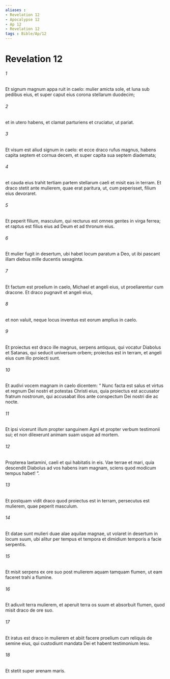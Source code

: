 ```yaml
---
aliases : 
- Revelation 12
- Apocalypse 12
- Ap 12
- Revelation 12
tags : Bible/Ap/12
---
```


# Revelation 12

###### 1
Et signum magnum appa ruit in caelo: mulier amicta sole, et luna sub pedibus eius, et super caput eius corona stellarum duodecim; 
###### 2
et in utero habens, et clamat parturiens et cruciatur, ut pariat. 
###### 3
Et visum est aliud signum in caelo: et ecce draco rufus magnus, habens capita septem et cornua decem, et super capita sua septem diademata; 
###### 4
et cauda eius trahit tertiam partem stellarum caeli et misit eas in terram. Et draco stetit ante mulierem, quae erat paritura, ut, cum peperisset, filium eius devoraret. 
###### 5
Et peperit filium, masculum, qui recturus est omnes gentes in virga ferrea; et raptus est filius eius ad Deum et ad thronum eius. 
###### 6
Et mulier fugit in desertum, ubi habet locum paratum a Deo, ut ibi pascant illam diebus mille ducentis sexaginta.
###### 7
Et factum est proelium in caelo, Michael et angeli eius, ut proeliarentur cum dracone. Et draco pugnavit et angeli eius, 
###### 8
et non valuit, neque locus inventus est eorum amplius in caelo. 
###### 9
Et proiectus est draco ille magnus, serpens antiquus, qui vocatur Diabolus et Satanas, qui seducit universum orbem; proiectus est in terram, et angeli eius cum illo proiecti sunt. 
###### 10
Et audivi vocem magnam in caelo dicentem: “ Nunc facta est salus et virtus et regnum Dei nostri et potestas Christi eius, quia proiectus est accusator fratrum nostrorum, qui accusabat illos ante conspectum Dei nostri die ac nocte.
###### 11
Et ipsi vicerunt illum propter sanguinem Agni et propter verbum testimonii sui; et non dilexerunt animam suam usque ad mortem.
###### 12
Propterea laetamini, caeli et qui habitatis in eis. Vae terrae et mari, quia descendit Diabolus ad vos habens iram magnam, sciens quod modicum tempus habet! ”.
###### 13
Et postquam vidit draco quod proiectus est in terram, persecutus est mulierem, quae peperit masculum. 
###### 14
Et datae sunt mulieri duae alae aquilae magnae, ut volaret in desertum in locum suum, ubi alitur per tempus et tempora et dimidium temporis a facie serpentis. 
###### 15
Et misit serpens ex ore suo post mulierem aquam tamquam flumen, ut eam faceret trahi a flumine. 
###### 16
Et adiuvit terra mulierem, et aperuit terra os suum et absorbuit flumen, quod misit draco de ore suo.
###### 17
Et iratus est draco in mulierem et abiit facere proelium cum reliquis de semine eius, qui custodiunt mandata Dei et habent testimonium Iesu.
###### 18
Et stetit super arenam maris.
